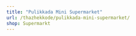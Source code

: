 ```yaml
---
title: "Pulikkada Mini Supermarket"
url: /thazhekkode/pulikkada-mini-supermarket/
shop: Supermarkt
---
```

